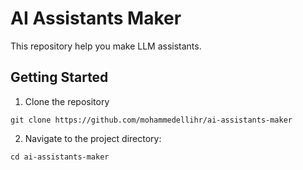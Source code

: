 # AI Assistants Maker
This repository help you make LLM assistants.

## Getting Started
1. Clone the repository
```shell
git clone https://github.com/mohammedellihr/ai-assistants-maker
```
2. Navigate to the project directory:
```shell
cd ai-assistants-maker
```
